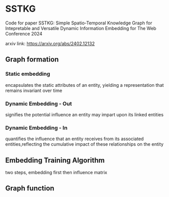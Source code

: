 # SSTKG
Code for paper SSTKG: Simple Spatio-Temporal Knowledge Graph for Intepretable and Versatile Dynamic Information Embedding for The Web Conference 2024

arxiv link: https://arxiv.org/abs/2402.12132

## Graph formation
### Static embedding
encapsulates the static attributes of an entity, yielding a representation that remains invariant over time

### Dynamic Embedding - Out
signifies the potential influence an entity may impart upon its linked entities

### Dynamic Embedding - In
quantifies the influence that an entity receives from its associated entities,reflecting the cumulative impact of these relationships on the entity

## Embedding Training Algorithm
two steps, embedding first then influence matrix

## Graph function